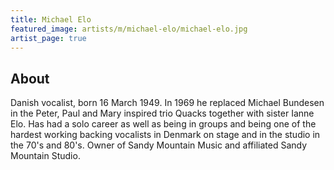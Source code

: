 ```yaml
---
title: Michael Elo
featured_image: artists/m/michael-elo/michael-elo.jpg
artist_page: true
---
```

## About

Danish vocalist, born 16 March 1949. In 1969 he replaced Michael Bundesen in the Peter, Paul and Mary inspired trio Quacks together with sister Ianne Elo. Has had a solo career as well as being in groups and being one of the hardest working backing vocalists in Denmark on stage and in the studio in the 70's and 80's. Owner of Sandy Mountain Music and affiliated Sandy Mountain Studio.

